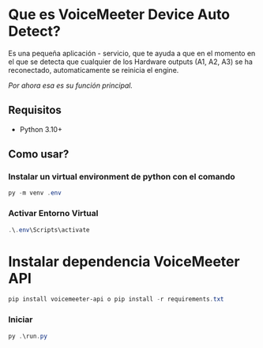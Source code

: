 # Que es VoiceMeeter Device Auto Detect?
Es una pequeña aplicación - servicio, que te ayuda a que en el momento en el que se detecta que cualquier de los Hardware outputs (A1, A2, A3) se ha reconectado, automaticamente se reinicia el engine. 

*Por ahora esa es su función principal.*


## Requisitos
* Python 3.10+

## Como usar?

### Instalar un virtual environment de python con el comando

```powershell
py -m venv .env
```

### Activar Entorno Virtual
```powershell
.\.env\Scripts\activate
```

# Instalar dependencia VoiceMeeter API

```powershell
pip install voicemeeter-api o pip install -r requirements.txt

```
### Iniciar

```powershell
py .\run.py
```
